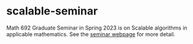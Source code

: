 # scalable-seminar

Math 692 Graduate Seminar in Spring 2023 is on Scalable algorithms in applicable mathematics.  See the [seminar webpage](https://bueler.github.io/scalable-seminar/) for more detail.
